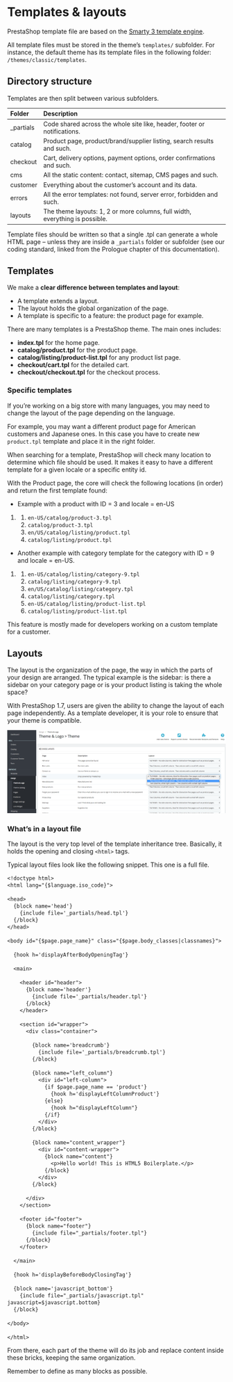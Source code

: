 # Templates & layouts

PrestaShop template file are based on the [Smarty 3 template engine](http://www.smarty.net/v3_overview).

All template files must be stored in the theme’s `templates/` subfolder. For instance, the default theme has its template files in the following folder: `/themes/classic/templates`.

## Directory structure <a id="Templates&amp;layouts-Directorystructure"></a>

Templates are then split between various subfolders.

| Folder | Description |
| :--- | :--- |
| \_partials | Code shared across the whole site like, header, footer or notifications. |
| catalog | Product page, product/brand/supplier listing, search results and such. |
| checkout | Cart, delivery options, payment options, order confirmations and such. |
| cms | All the static content: contact, sitemap, CMS pages and such. |
| customer | Everything about the customer’s account and its data. |
| errors | All the error templates: not found, server error, forbidden and such. |
| layouts | The theme layouts: 1, 2 or more columns, full width, everything is possible. |

Template files should be written so that a single .tpl can generate a whole HTML page – unless they are inside a `_partials` folder or subfolder \(see our coding standard, linked from the Prologue chapter of this documentation\).

## Templates <a id="Templates&amp;layouts-Templates"></a>

We make a **clear difference between templates and layout**:

* A template extends a layout.
* The layout holds the global organization of the page.
* A template is specific to a feature: the product page for example.

There are many templates is a PrestaShop theme. The main ones includes:

* **index.tpl** for the home page.
* **catalog/product.tpl** for the product page.
* **catalog/listing/product-list.tpl** for any product list page.
* **checkout/cart.tpl** for the detailed cart.
* **checkout/checkout.tpl** for the checkout process.

### Specific templates <a id="Templates&amp;layouts-Specifictemplates"></a>

If you’re working on a big store with many languages, you may need to change the layout of the page depending on the language.

For example, you may want a different product page for American customers and Japanese ones. In this case you have to create new `product.tpl` template and place it in the right folder.

When searching for a template, PrestaShop will check many location to determine which file should be used. It makes it easy to have a different template for a given locale or a specific entity id.

With the Product page, the core will check the following locations \(in order\) and return the first template found:

* Example with a product with ID = 3 and locale = en-US

1. 1. `en-US/catalog/product-3.tpl`
   2. `catalog/product-3.tpl`
   3. `en/US/catalog/listing/product.tpl`
   4. `catalog/listing/product.tpl`

* Another example with category template for the category with ID = 9 and locale = en-US.

1. 1. `en-US/catalog/listing/category-9.tpl`
   2. `catalog/listing/category-9.tpl`
   3. `en/US/catalog/listing/category.tpl`
   4. `catalog/listing/category.tpl`
   5. `en-US/catalog/listing/product-list.tpl`
   6. `catalog/listing/product-list.tpl`

This feature is mostly made for developers working on a custom template for a customer.

## Layouts <a id="Templates&amp;layouts-Layouts"></a>

The layout is the organization of the page, the way in which the parts of your design are arranged. The typical example is the sidebar: is there a sidebar on your category page or is your product listing is taking the whole space?

With PrestaShop 1.7, users are given the ability to change the layout of each page independently. As a template developer, it is your role to ensure that your theme is compatible.

![](../../.gitbook/assets/54268056.png)

### What’s in a layout file <a id="Templates&amp;layouts-What&#x2019;sinalayoutfile"></a>

The layout is the very top level of the template inheritance tree. Basically, it holds the opening and closing `<html>` tags.

Typical layout files look like the following snippet. This one is a full file.

```text
<!doctype html>
<html lang="{$language.iso_code}">

<head>
  {block name='head'}
    {include file='_partials/head.tpl'}
  {/block}
</head>

<body id="{$page.page_name}" class="{$page.body_classes|classnames}">

  {hook h='displayAfterBodyOpeningTag'}

  <main>

    <header id="header">
      {block name='header'}
        {include file='_partials/header.tpl'}
      {/block}
    </header>

    <section id="wrapper">
      <div class="container">

        {block name='breadcrumb'}
          {include file='_partials/breadcrumb.tpl'}
        {/block}

        {block name="left_column"}
          <div id="left-column">
            {if $page.page_name == 'product'}
              {hook h='displayLeftColumnProduct'}
            {else}
              {hook h="displayLeftColumn"}
            {/if}
          </div>
        {/block}

        {block name="content_wrapper"}
          <div id="content-wrapper">
            {block name="content"}
              <p>Hello world! This is HTML5 Boilerplate.</p>
            {/block}
          </div>
        {/block}

      </div>
    </section>

    <footer id="footer">
      {block name="footer"}
        {include file="_partials/footer.tpl"}
      {/block}
    </footer>

  </main>

  {hook h='displayBeforeBodyClosingTag'}

  {block name='javascript_bottom'}
    {include file="_partials/javascript.tpl" javascript=$javascript.bottom}
  {/block}

</body>

</html>
```

From there, each part of the theme will do its job and replace content inside these bricks, keeping the same organization.

Remember to define as many blocks as possible.


